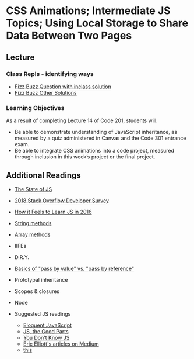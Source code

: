 
# CSS Animations; Intermediate JS Topics; Using Local Storage to Share Data Between Two Pages

## Lecture

### Class Repls - identifying ways 

- [Fizz Buzz Question with inclass solution](https://repl.it/@rkgallaway/201d70-class-14-fizz-buzz)
- [Fizz Buzz Other Solutions](https://repl.it/@rkgallaway/201d70-class-14-fizz-buzz-solutions)

### Learning Objectives

As a result of completing Lecture 14 of Code 201, students will:

- Be able to demonstrate understanding of JavaScript inheritance, as measured by a quiz administered in Canvas and the Code 301 entrance exam.
- Be able to integrate CSS animations into a code project, measured through inclusion in this week’s project or the final project.

## Additional Readings

- [The State of JS](http://stateofjs.com)
- [2018 Stack Overflow Developer Survey](https://insights.stackoverflow.com/survey/2018)
- [How it Feels to Learn JS in 2016](https://hackernoon.com/how-it-feels-to-learn-javascript-in-2016-d3a717dd577f#.ygr5pmdqy)
- [String methods](https://developer.mozilla.org/en-US/docs/Web/JavaScript/Reference/Global_Objects/String)
- [Array methods](https://developer.mozilla.org/en-US/docs/Web/JavaScript/Reference/Global_Objects/Array)
- IIFEs
- D.R.Y.
- [Basics of "pass by value" vs. "pass by reference"](https://codeburst.io/explaining-value-vs-reference-in-javascript-647a975e12a0)
- Prototypal inheritance
- Scopes & closures
- Node

- Suggested JS readings
  - [Eloquent JavaScript](http://eloquentjavascript.net/)
  - [JS, the Good Parts](http://shop.oreilly.com/product/9780596517748.do)
  - [You Don't Know JS](https://github.com/getify/You-Dont-Know-JS)
  - [Eric Elliott's articles on Medium](https://medium.com/@_ericelliott)
  - [this](http://rainsoft.io/gentle-explanation-of-this-in-javascript)
